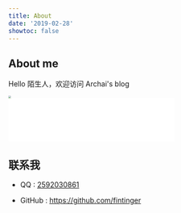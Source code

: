 ```yaml
---
title: About
date: '2019-02-28'
showtoc: false
---
```



## About me

Hello 陌生人，欢迎访问 Archai's blog

<img src="https://gitee.com/fintinger/figure-bed/raw/master//images/20210803220829.png" style="zoom:33%;width:auto;" />

<div>
<iframe frameborder="no" border="0" marginwidth="0" marginheight="0" width=330 height=86 src="//music.163.com/outchain/player?type=2&id=1476239407&auto=1&height=66"></iframe>
</div>

## 联系我
- QQ :  <a href="https://wpa.qq.com/msgrd?v=3&uin=2592030861&site=qqq&menu=yes" target="_blank">2592030861</a>

- GitHub : <a href="https://github.com/Fintinger" target="_blank">https://github.com/fintinger</a>